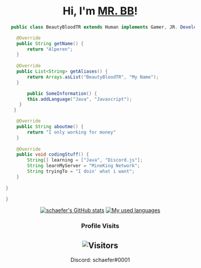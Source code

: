 <div align="center">

<h1>Hi, I'm <a href="https://www.github.com/beautybloodtr">MR. BB</a>!</h1>
</div>

```java
  public class BeautyBloodTR extends Human implements Gamer, JR. Developer {

	@Override
	public String getName() {
		return "Alperen";
	}
	
	@Override
	public List<String> getAliases() {
		return Arrays.asList("BeautyBloodTR", "My Name");
	}

        public SomeInformation() {
        this.addLanguage("Java", "Javascript");
     }
   }

	@Override
	public String aboutme() {
		return "I only working for money"
	}
    
	@Override
	public void codingStuff() {
		String[] learning = ["Java", "Discord.js"];
		String learnMyServer = "MineKing Network";
		String tryingTo = "I doin' what i want";
	}
	
} 

}
```

<!--START_SECTION:waka-->




<!--END_SECTION:waka-->
<div align="center">
	
[![schaefer's GitHub stats](https://github-readme-stats.vercel.app/api?username=beautybloodtr&show_icons=true&title_color=fff&icon_color=79ff97&text_color=9f9f9f&bg_color=151515&count_private=true)](https://github.com/beautybloodtr) 
[![My used languages](https://github-readme-stats.vercel.app/api/top-langs/?username=beautybloodtr&layout=compact&show_icons=true&title_color=fff&icon_color=79ff97&text_color=9f9f9f&bg_color=151515&count_private=true&langs_count=6)](https://github.com/beautybloodtr)
### Profile Visits 

![Visitors](https://komarev.com/ghpvc/?username=beautybloodtr&color=blueviolet)
---

</details>

Discord: schaefer#0001
